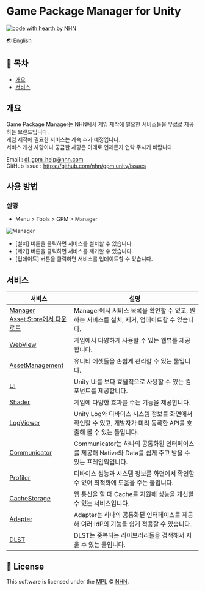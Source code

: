 # Game Package Manager for Unity

[![code with hearth by NHN ](https://img.shields.io/badge/%3C%2F%3E%20with%20%E2%99%A5%20by-NHN-ff1414.svg)](https://github.com/nhn)

🌏 [English](README.en.md)

## 🚩 목차

* [개요](#개요)
* [서비스](#서비스)

## 개요

Game Package Manager는 NHN에서 게임 제작에 필요한 서비스들을 무료로 제공하는 브랜드입니다.<br/>
게임 제작에 필요한 서비스는 계속 추가 예정입니다.<br/>
서비스 개선 사항이나 궁금한 사항은 아래로 언제든지 연락 주시기 바랍니다.

Email : dl_gpm_help@nhn.com<br>
GitHub Issue : https://github.com/nhn/gpm.unity/issues

## 사용 방법

### 실행

* Menu > Tools > GPM > Manager

![Manager](https://github.com/nhn/gpm.unity/raw/main/docs/Manager/images/gpm_manager_003.png)

* [설치] 버튼을 클릭하면 서비스를 설치할 수 있습니다.
* [제거] 버튼을 클릭하면 서비스를 제거할 수 있습니다.
* [업데이트] 버튼을 클릭하면 서비스를 업데이트할 수 있습니다.

## 서비스

|서비스| 설명 |
| --- | --- |
| [Manager](docs/Manager/README.md)<br>[Asset Store에서 다운로드](https://assetstore.unity.com/packages/slug/147711) | Manager에서 서비스 목록을 확인할 수 있고, 원하는 서비스를 설치, 제거, 업데이트할 수 있습니다.|
| [WebView](docs/WebView/README.md) | 게임에서 다양하게 사용할 수 있는 웹뷰를 제공합니다.|
| [AssetManagement](docs/AssetManagement/README.md) | 유니티 에셋들을 손쉽게 관리할 수 있는 툴입니다. |
| [UI](docs/UI/README.md) | Unity UI를 보다 효율적으로 사용할 수 있는 컴포넌트를 제공합니다. |
| [Shader](docs/Shader/README.md) | 게임에 다양한 효과를 주는 기능을 제공합니다. |
| [LogViewer](docs/LogViewer/README.md) | Unity Log와 디바이스 시스템 정보를 화면에서 확인할 수 있고, 개발자가 미리 등록한 API를 호출해 볼 수 있는 툴입니다. |
| [Communicator](docs/Communicator/README.md) | Communicator는 하나의 공통화된 인터페이스를 제공해 Native와 Data를 쉽게 주고 받을 수 있는 프레임웍입니다. |
| [Profiler](docs/Profiler/README.md) | 디바이스 성능과 시스템 정보를 화면에서 확인할 수 있어 최적화에 도움을 주는 툴입니다. |
| [CacheStorage](docs/CacheStorage/README.md) | 웹 통신을 할 때 Cache를 지원해 성능을 개선할 수 있는 서비스입니다. |
| [Adapter](docs/Adapter/README.md) | Adapter는 하나의 공통화된 인터페이스를 제공해 여러 IdP의 기능을 쉽게 적용할 수 있습니다. |
| [DLST](docs/DLST/README.md) | DLST는 중복되는 라이브러리들을 검색해서 지울 수 있는 툴입니다. |

## 📜 License

This software is licensed under the [MPL](https://github.com/nhn/gpm.unity/blob/master/LICENSE) © [NHN](https://github.com/nhn).